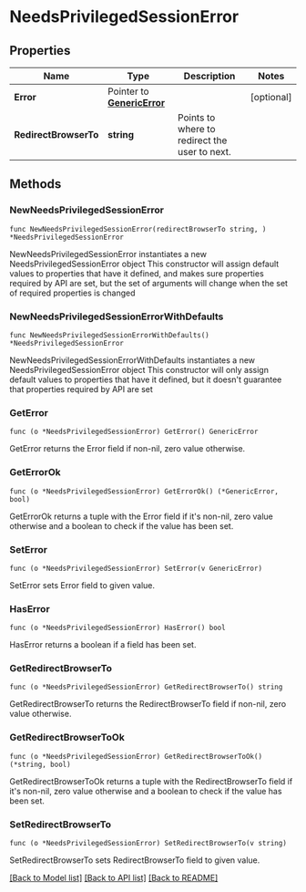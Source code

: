# NeedsPrivilegedSessionError

## Properties

Name | Type | Description | Notes
------------ | ------------- | ------------- | -------------
**Error** | Pointer to [**GenericError**](GenericError.md) |  | [optional] 
**RedirectBrowserTo** | **string** | Points to where to redirect the user to next. | 

## Methods

### NewNeedsPrivilegedSessionError

`func NewNeedsPrivilegedSessionError(redirectBrowserTo string, ) *NeedsPrivilegedSessionError`

NewNeedsPrivilegedSessionError instantiates a new NeedsPrivilegedSessionError object
This constructor will assign default values to properties that have it defined,
and makes sure properties required by API are set, but the set of arguments
will change when the set of required properties is changed

### NewNeedsPrivilegedSessionErrorWithDefaults

`func NewNeedsPrivilegedSessionErrorWithDefaults() *NeedsPrivilegedSessionError`

NewNeedsPrivilegedSessionErrorWithDefaults instantiates a new NeedsPrivilegedSessionError object
This constructor will only assign default values to properties that have it defined,
but it doesn't guarantee that properties required by API are set

### GetError

`func (o *NeedsPrivilegedSessionError) GetError() GenericError`

GetError returns the Error field if non-nil, zero value otherwise.

### GetErrorOk

`func (o *NeedsPrivilegedSessionError) GetErrorOk() (*GenericError, bool)`

GetErrorOk returns a tuple with the Error field if it's non-nil, zero value otherwise
and a boolean to check if the value has been set.

### SetError

`func (o *NeedsPrivilegedSessionError) SetError(v GenericError)`

SetError sets Error field to given value.

### HasError

`func (o *NeedsPrivilegedSessionError) HasError() bool`

HasError returns a boolean if a field has been set.

### GetRedirectBrowserTo

`func (o *NeedsPrivilegedSessionError) GetRedirectBrowserTo() string`

GetRedirectBrowserTo returns the RedirectBrowserTo field if non-nil, zero value otherwise.

### GetRedirectBrowserToOk

`func (o *NeedsPrivilegedSessionError) GetRedirectBrowserToOk() (*string, bool)`

GetRedirectBrowserToOk returns a tuple with the RedirectBrowserTo field if it's non-nil, zero value otherwise
and a boolean to check if the value has been set.

### SetRedirectBrowserTo

`func (o *NeedsPrivilegedSessionError) SetRedirectBrowserTo(v string)`

SetRedirectBrowserTo sets RedirectBrowserTo field to given value.



[[Back to Model list]](../README.md#documentation-for-models) [[Back to API list]](../README.md#documentation-for-api-endpoints) [[Back to README]](../README.md)


